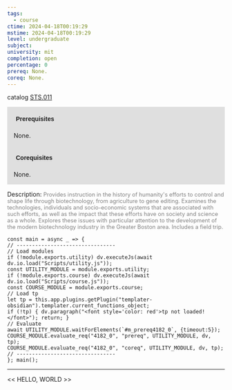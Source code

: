 ```yaml
---
tags:
  - course
ctime: 2024-04-18T00:19:29
mstime: 2024-04-18T00:19:29
level: undergraduate
subject: 
university: mit
completion: open
percentage: 0
prereq: None.
coreq: None.
---
```


catalog [STS.011](http://student.mit.edu/catalog/mSTSa.html#STS.011)

<span style="display: block; padding: 15px; background-color: rgb(100, 100, 100, 0.2);"><font id="m_prereq4182_0" style="display: block; font-family: Arial, sans-serif; font-weight: bold; padding: 5px">Prerequisites</font><br><span id="prereq4182_0">None.</span></span>
<span style="display: block; padding: 15px; background-color: rgb(100, 100, 100, 0.2);"><font id="m_coreq4182_0" style="display: block; font-family: Arial, sans-serif; font-weight: bold; padding: 5px">Corequisites</font><br><span id="coreq4182_0">None.</span></span>

<font style="">Description:</font>
<font style="color: grey; font-size: 0.8rem;">Provides instruction in the history of humanity's efforts to control and shape life through biotechnology, from agriculture to gene editing. Examines the technologies, individuals and socio-economic systems that are associated with such efforts, as well as the impact that these efforts have on society and science as a whole. Explores these issues with particular attention to the development of the modern biotechnology industry in the Greater Boston area. Includes a field trip.</font>

```dataviewjs
const main = async _ => {
// --------------------------------
// Load modules
if (!module.exports.utility) dv.executeJs(await dv.io.load("Scripts/utility.js"));
const UTILITY_MODULE = module.exports.utility;
if (!module.exports.course) dv.executeJs(await dv.io.load("Scripts/course.js"));
const COURSE_MODULE = module.exports.course;
// Load tp
let tp = this.app.plugins.getPlugin("templater-obsidian").templater.current_functions_object;
if (!tp) { dv.paragraph("<font style='color: red'>tp not loaded!</font>"); return; }
// Evaluate
await UTILITY_MODULE.waitForElements(`#m_prereq4182_0`, {timeout:5});
COURSE_MODULE.evaluate_req("4182_0", "prereq", UTILITY_MODULE, dv, tp);
COURSE_MODULE.evaluate_req("4182_0", "coreq", UTILITY_MODULE, dv, tp);
// --------------------------------
}; main();
```

---

<< HELLO, WORLD >>
